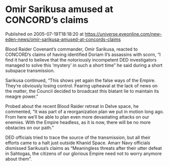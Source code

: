 # Omir Sarikusa amused at CONCORD’s claims
Published on 2005-07-19T18:18:20 at https://universe.eveonline.com/new-eden-news/omir-sarikusa-amused-at-concords-claims

Blood Raider Covenant’s commander, Omir Sarikusa, reacted to CONCORD’s claims of having identified Doriam II’s assassins with scorn, “I find it hard to believe that the notoriously incompetent DED investigators managed to solve this ‘mystery’ in such a short time” he said during a short subspace transmission.   
  
Sarikusa continued, “This shows yet again the false ways of the Empire. They’re obviously losing control. Fearing upheaval at the lack of news on the matter, the Council decided to broadcast this blatant lie to maintain its meagre power.”   
  
Probed about the recent Blood Raider retreat in Delve space, he commented, “It was part of a reorganization plan we put in motion long ago. From here we’ll be able to plan even more devastating attacks on our enemies. With the Empire headless, as it is now, there will be no more obstacles on our path.”   
  
DED officials tried to trace the source of the transmission, but all their efforts came to a halt just outside Khanid Space. Amarr Navy officials dismissed Sarikusa’s claims as “Meaningless threats after their utter defeat in Sahtogas, the citizens of our glorious Empire need not to worry anymore about them”.
